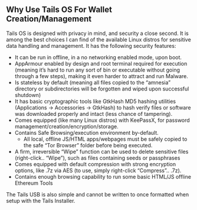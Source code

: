 ## Why Use Tails OS For Wallet Creation/Management

Tails OS is designed with privacy in mind, and security a close second. It is among the best choices I can find of the available Linux distros for sensitive data handling and management. It has the following security features:

- It can be run in offline, in a no networking enabled mode, upon boot.
- AppArmour enabled by design and root terminal required for execution (meaning it’s hard to run any sort of bin or executable without going through a few steps), making it even harder to attract and run Malware.
- Is stateless by default (meaning all files copied to the “amnesia” directory or subdirectories will be forgotten and wiped upon successful shutdown)
- It has basic cryptographic tools like GtkHash MD5 hashing utilities (Applications → Accessories → GtkHash) to hash verify files or software was downloaded properly and intact (less chance of tampering).
- Comes equipped (like many Linux distros) with KeePassX, for password management/creation/encryption/storage.
- Contains Safe Browsing/execution environment by-default.
   - All local, offline JS/HTML apps/webpages must be safely copied to the safe “Tor Browser” folder before being executed.
- A firm, irreversible “Wipe” function can be used to delete sensitive files (right-click.. “Wipe”), such as files containing seeds or passphrases
- Comes equipped with default compression with strong encryption options, like .7z via AES (to use, simply right-click “Compress”.. .7z).
- Contains enough browsing capability to run some basic HTML/JS offline Ethereum Tools

The Tails USB is also simple and cannot be written to once formatted when setup with the Tails Installer.
